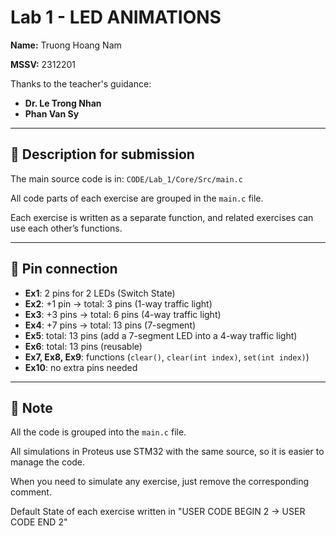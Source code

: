 # Lab 1 - LED ANIMATIONS

**Name:** Truong Hoang Nam  

**MSSV:** 2312201  

Thanks to the teacher's guidance:  
- **Dr. Le Trong Nhan**
- **Phan Van Sy**
  
---

## 📌 Description for submission

The main source code is in: `CODE/Lab_1/Core/Src/main.c`


All code parts of each exercise are grouped in the `main.c` file.  

Each exercise is written as a separate function, and related exercises can use each other’s functions.

---

## 🔌 Pin connection

- **Ex1**: 2 pins for 2 LEDs (Switch State)
- **Ex2**: +1 pin → total: 3 pins (1-way traffic light)  
- **Ex3**: +3 pins → total: 6 pins (4-way traffic light)  
- **Ex4**: +7 pins → total: 13 pins (7-segment)  
- **Ex5**: total: 13 pins (add a 7-segment LED into a 4-way traffic light)  
- **Ex6**: total: 13 pins (reusable)  
- **Ex7, Ex8, Ex9**: functions (`clear()`, `clear(int index)`, `set(int index)`)  
- **Ex10**: no extra pins needed  

---

## 📝 Note
All the code is grouped into the `main.c` file.  

All simulations in Proteus use STM32 with the same source, so it is easier to manage the code.  

When you need to simulate any exercise, just remove the corresponding comment.

Default State of each exercise written in "USER CODE BEGIN 2 -> USER CODE END 2"
